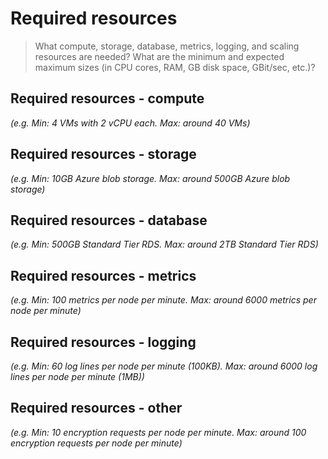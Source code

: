 # Required resources

> What compute, storage, database, metrics, logging, and scaling resources are needed? What are the minimum and expected maximum sizes (in CPU cores, RAM, GB disk space, GBit/sec, etc.)?

## Required resources - compute

_(e.g. Min: 4 VMs with 2 vCPU each. Max: around 40 VMs)_

## Required resources - storage

_(e.g. Min: 10GB Azure blob storage. Max: around 500GB Azure blob storage)_

## Required resources - database

_(e.g. Min: 500GB Standard Tier RDS. Max: around 2TB Standard Tier RDS)_

## Required resources - metrics

_(e.g. Min: 100 metrics per node per minute. Max: around 6000 metrics per node per minute)_

## Required resources - logging

_(e.g. Min: 60 log lines per node per minute (100KB). Max: around 6000 log lines per node per minute (1MB))_

## Required resources - other

_(e.g. Min: 10 encryption requests per node per minute. Max: around 100 encryption requests per node per minute)_
